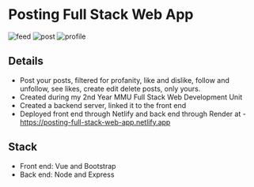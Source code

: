 # Posting Full Stack Web App
![feed](https://github.com/user-attachments/assets/71a10783-bc28-40b7-b93b-2cf973679095)
![post](https://github.com/user-attachments/assets/f10a9fb8-8db7-4b4f-92ca-b3959ace0102)
![profile](https://github.com/user-attachments/assets/4ecbdc3f-4432-4b66-95d9-e496d291f235)

## Details
- Post your posts, filtered for profanity, like and dislike, follow and unfollow, see likes, create edit delete posts, only yours.
- Created during my 2nd Year MMU Full Stack Web Development Unit
- Created a backend server, linked it to the front end
- Deployed front end through Netlify and back end through Render at - https://posting-full-stack-web-app.netlify.app

## Stack
- Front end: Vue and Bootstrap
- Back end: Node and Express
